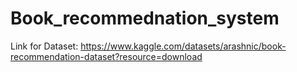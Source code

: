 # Book_recommednation_system

Link for Dataset: https://www.kaggle.com/datasets/arashnic/book-recommendation-dataset?resource=download
